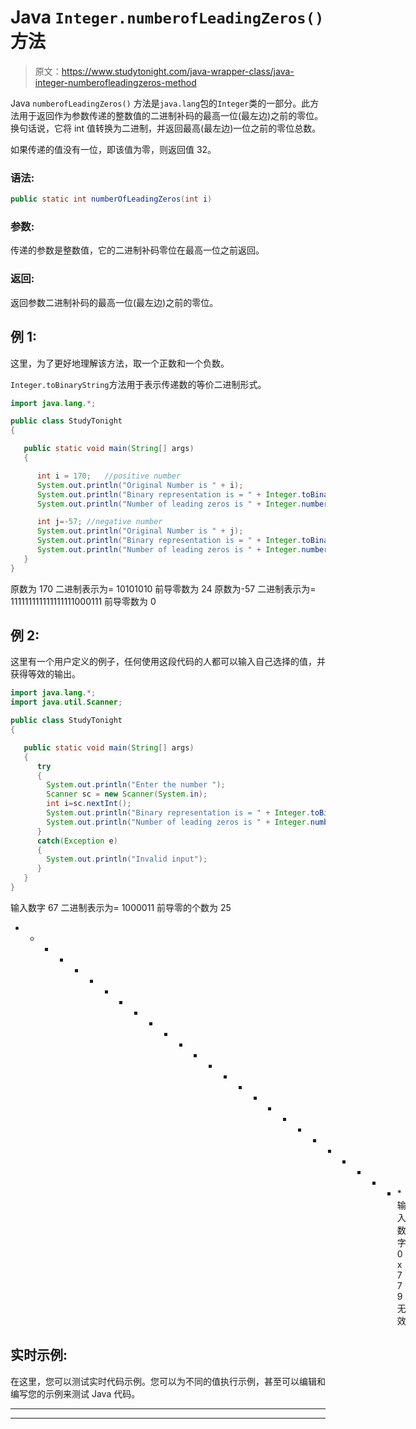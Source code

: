 # Java `Integer.numberofLeadingZeros()`方法

> 原文：<https://www.studytonight.com/java-wrapper-class/java-integer-numberofleadingzeros-method>

Java `numberofLeadingZeros()` 方法是`java.lang`包的`Integer`类的一部分。此方法用于返回作为参数传递的整数值的二进制补码的最高一位(最左边)之前的零位。换句话说，它将 int 值转换为二进制，并返回最高(最左边)一位之前的零位总数。

如果传递的值没有一位，即该值为零，则返回值 32。

### 语法:

```java
public static int numberOfLeadingZeros(int i)
```

### 参数:

传递的参数是整数值，它的二进制补码零位在最高一位之前返回。

### 返回:

返回参数二进制补码的最高一位(最左边)之前的零位。

## 例 1:

这里，为了更好地理解该方法，取一个正数和一个负数。

`Integer.toBinaryString`方法用于表示传递数的等价二进制形式。

```java
import java.lang.*;

public class StudyTonight
{

   public static void main(String[] args) 
   {

      int i = 170;   //positive number
      System.out.println("Original Number is " + i);
      System.out.println("Binary representation is = " + Integer.toBinaryString(i)); // converting into binary string of base 2 
      System.out.println("Number of leading zeros is " + Integer.numberOfLeadingZeros(i)); //returns the number of zero bits preceding the highest-order one bit

      int j=-57; //negative number
      System.out.println("Original Number is " + j);
      System.out.println("Binary representation is = " + Integer.toBinaryString(j)); // converting into binary string of base 2 
      System.out.println("Number of leading zeros is " + Integer.numberOfLeadingZeros(j)); //returns the number of zero bits preceding the highest-order one bit
   }
}
```

原数为 170
二进制表示为= 10101010
前导零数为 24
原数为-57
二进制表示为= 111111111111111111000111
前导零数为 0

## 例 2:

这里有一个用户定义的例子，任何使用这段代码的人都可以输入自己选择的值，并获得等效的输出。

```java
import java.lang.*;
import java.util.Scanner;

public class StudyTonight
{

   public static void main(String[] args) 
   {
      try
      {
        System.out.println("Enter the number ");
        Scanner sc = new Scanner(System.in);
        int i=sc.nextInt();
        System.out.println("Binary representation is = " + Integer.toBinaryString(i)); // converting into binary string of base 2 
        System.out.println("Number of leading zeros is " + Integer.numberOfLeadingZeros(i)); //returns the number of zero bits preceding the highest-order one bit
      }
      catch(Exception e)
      {
        System.out.println("Invalid input");
      }
   }
}
```

输入数字
67
二进制表示为= 1000011
前导零的个数为 25
* * * * * * * * * * * * * * * * * * * * * * * * * * *输入数字
0x779
无效

## 实时示例:

在这里，您可以测试实时代码示例。您可以为不同的值执行示例，甚至可以编辑和编写您的示例来测试 Java 代码。

* * *

* * *